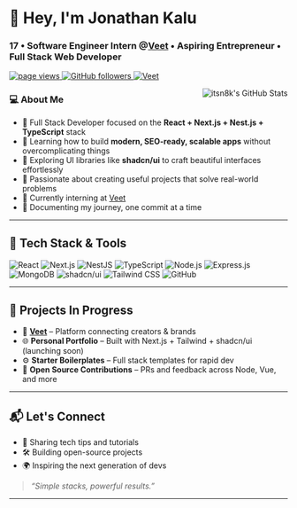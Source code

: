 <h1 align="left" id="jonathan-kalu-title">👋 Hey, I'm Jonathan Kalu</h1>
<h3 align="left">17 • Software Engineer Intern @<a href="https://github.com/veethq" target="_blank">Veet</a> • Aspiring Entrepreneur • Full Stack Web Developer</h3>

<p align="left">
  <a href="https://github.com/itsn8k">
    <img src="https://komarev.com/ghpvc/?username=itsn8k" alt="page views" />
  </a>
  <a href="https://github.com/itsn8k?tab=followers">
    <img alt="GitHub followers" src="https://img.shields.io/github/followers/itsn8k?style=flat&logo=github">
  </a>
  <a href="https://github.com/veethq" target="_blank">
    <img alt="Veet" src="https://img.shields.io/badge/Veet-%2312100E.svg?style=flat&logo=github&logoColor=white">
  </a>
</p>

<a href="#jonathan-kalu-title">
  <img src="https://github-readme-stats.vercel.app/api?username=itsn8k&show_icons=true&theme=radical" alt="itsn8k's GitHub Stats" align="right" />
</a>

### 💻 About Me

- 🔧 Full Stack Developer focused on the **React + Next.js + Nest.js + TypeScript** stack  
- 🧠 Learning how to build **modern, SEO-ready, scalable apps** without overcomplicating things  
- 🎨 Exploring UI libraries like **shadcn/ui** to craft beautiful interfaces effortlessly  
- 🚀 Passionate about creating useful projects that solve real-world problems  
- 💼 Currently interning at [Veet](https://github.com/veethq)  
- 🌱 Documenting my journey, one commit at a time  

---

## 🧰 Tech Stack & Tools

<p align="left">
  <img src="https://img.shields.io/badge/React-61DAFB?style=flat&logo=react&logoColor=black" alt="React" />
  <img src="https://img.shields.io/badge/Next.js-000000?style=flat&logo=next.js&logoColor=white" alt="Next.js" />
  <img src="https://img.shields.io/badge/NestJS-E0234E?style=flat&logo=nestjs&logoColor=white" alt="NestJS" />
  <img src="https://img.shields.io/badge/TypeScript-3178C6?style=flat&logo=typescript&logoColor=white" alt="TypeScript" />
  <img src="https://img.shields.io/badge/Node.js-339933?style=flat&logo=node.js&logoColor=white" alt="Node.js" />
  <img src="https://img.shields.io/badge/Express.js-000000?style=flat&logo=express&logoColor=white" alt="Express.js" />
  <img src="https://img.shields.io/badge/MongoDB-4EA94B?style=flat&logo=mongodb&logoColor=white" alt="MongoDB" />
  <img src="https://img.shields.io/badge/shadcn/ui-%23212121.svg?style=flat&logo=tailwindcss&logoColor=white" alt="shadcn/ui" />
  <img src="https://img.shields.io/badge/TailwindCSS-06B6D4?style=flat&logo=tailwindcss&logoColor=white" alt="Tailwind CSS" />
  <img src="https://img.shields.io/badge/GitHub-%23121011.svg?style=flat&logo=github&logoColor=white" alt="GitHub" />
</p>

---

## 🚧 Projects In Progress

- 🔗 **[Veet](https://github.com/veethq)** – Platform connecting creators & brands  
- 🌐 **Personal Portfolio** – Built with Next.js + Tailwind + shadcn/ui (launching soon)  
- ⚙️ **Starter Boilerplates** – Full stack templates for rapid dev  
- 🤝 **Open Source Contributions** – PRs and feedback across Node, Vue, and more  

---

## 📬 Let's Connect

- 🧠 Sharing tech tips and tutorials  
- 🛠️ Building open-source projects  
- 🌍 Inspiring the next generation of devs  

> _“Simple stacks, powerful results.”_

---

